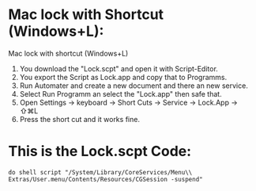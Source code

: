 # Mac lock with Shortcut (Windows+L):
Mac lock with shortcut (Windows+L)

1.  You download the "Lock.scpt" and open it with Script-Editor.
2.  You export the Script as Lock.app and copy that to Programms.
3.  Run Automater and create a new document and there an new service.
4.  Select Run Programm an select the "Lock.app" then safe that.
5.  Open Settings -> keyboard -> Short Cuts -> Service -> Lock.App -> ⇧⌘L
6.  Press the short cut and it works fine.




# This is the Lock.scpt Code:
```
do shell script "/System/Library/CoreServices/Menu\\ Extras/User.menu/Contents/Resources/CGSession -suspend"
```
